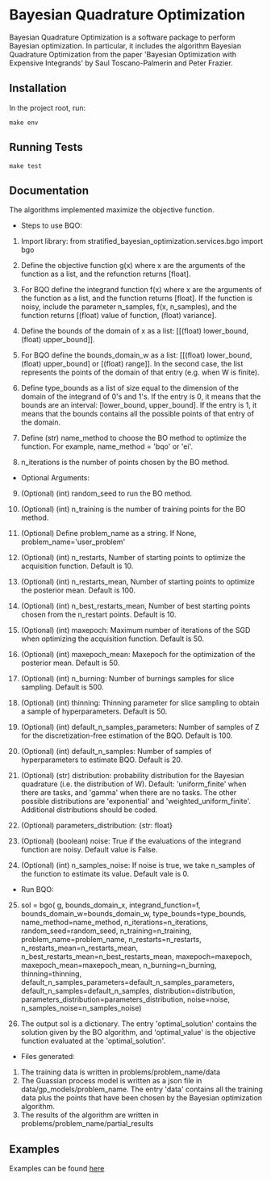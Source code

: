 Bayesian Quadrature Optimization
========================================
Bayesian Quadrature Optimization is a software package to perform Bayesian optimization. In particular, it includes the algorithm Bayesian Quadrature Optimization from the paper 'Bayesian Optimization with Expensive Integrands' by Saul Toscano-Palmerin and Peter Frazier. 

Installation
------------
In the project root, run:
```
make env
```

Running Tests
-------------
```
make test
```

Documentation
-------------
The algorithms implemented maximize the objective function.

* Steps to use BQO:

1) Import library: from stratified_bayesian_optimization.services.bgo import bgo

2) Define the objective function g(x) where x are the arguments of the function as a list, and the refunction returns [float]. 

3) For BQO define the integrand function f(x) where x are the arguments of the function as a list, and the function returns [float]. If the function is noisy, include the parameter n_samples, f(x, n_samples), and the function returns [(float) value of function, (float) variance].

4) Define the bounds of the domain of x as a list: [[(float) lower_bound, (float) upper_bound]].

5) For BQO define the bounds_domain_w as a list: [[(float) lower_bound, (float) upper_bound] or [(float) range]]. In the second case, the  list represents the points of the domain of that entry (e.g. when W is finite).

6) Define type_bounds as a list of size equal to the dimension of the domain of the integrand of 0's and 1's. If the entry is 0, it means that the bounds are an interval: [lower_bound, upper_bound]. If the entry is 1, it means that the bounds contains all the possible points of that entry of the domain.

7) Define (str) name_method to choose the BO method to optimize the function. For example, name_method = 'bqo' or 'ei'.

8) n_iterations is the number of points chosen by the BO method.

* Optional Arguments:

9) (Optional) (int) random_seed to run the BO method.

10) (Optional) (int) n_training is the number of training points for the BO method.

11) (Optional) Define problem_name as a string. If None, problem_name='user_problem'

12) (Optional) (int) n_restarts, Number of starting points to optimize the acquisition function. Default is 10.

13) (Optional) (int) n_restarts_mean, Number of starting points to optimize the posterior mean. Default is 100.

14) (Optional) (int) n_best_restarts_mean,  Number of best starting points chosen from the n_restart points. Default is 10.

15) (Optional) (int) maxepoch: Maximum number of iterations of the SGD when optimizing the acquisition function. Default is 50.

16) (Optional) (int) maxepoch_mean: Maxepoch for the optimization of the posterior mean. Default is 50.

17) (Optional) (int) n_burning: Number of burnings samples for slice sampling. Default is 500.

18) (Optional) (int) thinning: Thinning parameter for slice sampling to obtain a sample of hyperparameters. Default is 50.

19) (Optional) (int) default_n_samples_parameters: Number of samples of Z for the discretization-free estimation of the BQO. Default is 100.

20) (Optional) (int) default_n_samples: Number of samples of hyperparameters to estimate BQO. Default is 20. 

21) (Optional) (str) distribution: probability distribution for the Bayesian quadrature (i.e. the distribution of W). Default: 'uniform_finite' when there are tasks, and 'gamma' when there are no tasks. The other possible distributions are 'exponential' and 'weighted_uniform_finite'. Additional distributions should be coded.

22) (Optional) parameters_distribution: {str: float}

23) (Optional) (boolean) noise: True if the evaluations of the integrand function are noisy. Default value is False.

24) (Optional) (int) n_samples_noise:  If noise is true, we take n_samples of the function to estimate its value. Default vale is 0.

* Run BQO:

25) sol = bgo(
    g, bounds_domain_x, integrand_function=f, bounds_domain_w=bounds_domain_w, type_bounds=type_bounds,
    name_method=name_method, n_iterations=n_iterations, random_seed=random_seed, n_training=n_training, 
    problem_name=problem_name, n_restarts=n_restarts, n_restarts_mean=n_restarts_mean, n_best_restarts_mean=n_best_restarts_mean,
    maxepoch=maxepoch, maxepoch_mean=maxepoch_mean, n_burning=n_burning, thinning=thinning, default_n_samples_parameters=default_n_samples_parameters, default_n_samples=default_n_samples, distribution=distribution, parameters_distribution=parameters_distribution, noise=noise, n_samples_noise=n_samples_noise)

26) The output sol is a dictionary. The entry 'optimal_solution' contains the solution given by the BO algorithm, and 'optimal_value' is the objective function evaluated at the 'optimal_solution'.
   
* Files generated:
 
 1) The training data is written in problems/problem_name/data
 2) The Guassian process model is written as a json file in data/gp_models/problem_name. The entry 'data' contains all the training data plus the points that have been chosen by the Bayesian optimization algorithm.
 3) The results of the algorithm are written in problems/problem_name/partial_results
 
 Examples
-------------
Examples can be found [here](https://github.com/toscanosaul/bayesian_quadrature_optimization/tree/master/examples)  

